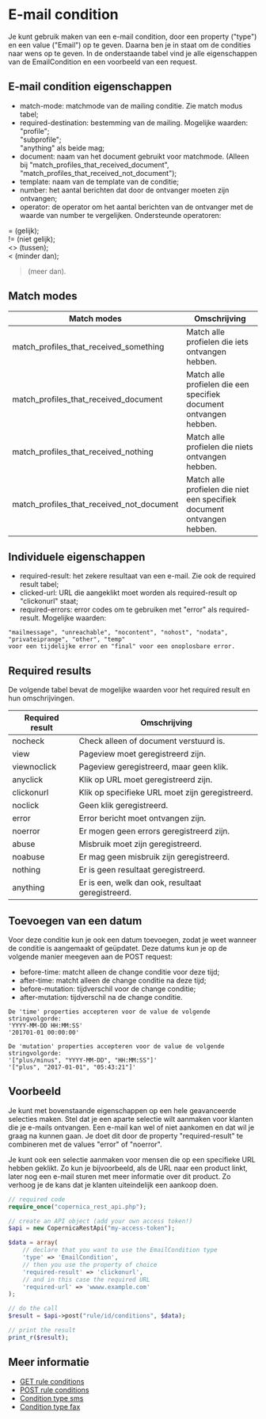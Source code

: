 # E-mail condition

Je kunt gebruik maken van een e-mail condition, door een property ("type")
en een value ("Email") op te geven. Daarna ben je in staat om de 
condities naar wens op te geven. In de onderstaande tabel vind je alle 
eigenschappen van de EmailCondition en een voorbeeld van een request.


## E-mail condition eigenschappen

* match-mode:                 matchmode van de mailing conditie. Zie match modus tabel;
* required-destination:       bestemming van de mailing. Mogelijke waarden: <br>
"profile"; <br>
"subprofile"; <br>
"anything" als beide mag; <br>
* document:                   naam van het document gebruikt voor matchmode. (Alleen bij "match_profiles_that_received_document", "match_profiles_that_received_not_document");
* template:                   naam van de template van de conditie;
* number:                     het aantal berichten dat door de ontvanger moeten zijn ontvangen;
* operator:                   de operator om het aantal berichten van de ontvanger met de waarde van number te vergelijken. Ondersteunde operatoren: <br>

= (gelijk); <br>
!= (niet gelijk); <br>
<> (tussen); <br>
< (minder dan); <br>
> (meer dan). 


## Match modes

| Match modes                               | Omschrijving                                                           |
|-------------------------------------------|------------------------------------------------------------------------|
| match_profiles_that_received_something    | Match alle profielen die iets ontvangen hebben.                        |
| match_profiles_that_received_document     | Match alle profielen die een specifiek document ontvangen hebben.      |
| match_profiles_that_received_nothing      | Match alle profielen die niets ontvangen hebben.                       |
| match_profiles_that_received_not_document | Match alle profielen die niet een specifiek document ontvangen hebben. |


## Individuele eigenschappen

* required-result: het zekere resultaat van een e-mail. Zie ook de required result tabel;
* clicked-url: URL die aangeklikt moet worden als required-result op "clickonurl" staat;
* required-errors: error codes om te gebruiken met "error" als required-result. Mogelijke waarden: 

```text
"mailmessage", "unreachable", "nocontent", "nohost", "nodata", "privateiprange", "other", "temp" 
voor een tijdelijke error en "final" voor een onoplosbare error.
```

## Required results

De volgende tabel bevat de mogelijke waarden voor het required result en 
hun omschrijvingen.

| Required result | Omschrijving                                      |
|-----------------|---------------------------------------------------|
| nocheck         | Check alleen of document verstuurd is.            |
| view            | Pageview moet geregistreerd zijn.                 |
| viewnoclick     | Pageview geregistreerd, maar geen klik.           |
| anyclick        | Klik op URL moet geregistreerd zijn.              |
| clickonurl      | Klik op specifieke URL moet zijn geregistreerd.   |
| noclick         | Geen klik geregistreerd.                          |
| error           | Error bericht moet ontvangen zijn.                |
| noerror         | Er mogen geen errors geregistreerd zijn.          |
| abuse           | Misbruik moet zijn geregistreerd.                 |
| noabuse         | Er mag geen misbruik zijn geregistreerd.          |
| nothing         | Er is geen resultaat geregistreerd.               |
| anything        | Er is een, welk dan ook, resultaat geregistreerd. |


## Toevoegen van een datum

Voor deze conditie kun je ook een datum toevoegen, zodat je weet wanneer de
conditie is aangemaakt of geüpdatet. Deze datums kun je op de volgende manier
meegeven aan de POST request:

* before-time:          matcht alleen de change conditie voor deze tijd;
* after-time:           matcht alleen de change conditie na deze tijd;
* before-mutation:      tijdverschil voor de change conditie;
* after-mutation:       tijdverschil na de change conditie.


```text
De 'time' properties accepteren voor de value de volgende stringvolgorde:
'YYYY-MM-DD HH:MM:SS'
'201701-01 00:00:00'

De 'mutation' properties accepteren voor de value de volgende stringvolgorde:
'["plus/minus", "YYYY-MM-DD", "HH:MM:SS"]'
'["plus", "2017-01-01", "05:43:21"]'
```

## Voorbeeld

Je kunt met bovenstaande eigenschappen op een hele geavanceerde selecties maken.
Stel dat je een aparte selectie wilt aanmaken voor klanten die je e-mails ontvangen. 
Een e-mail kan wel of niet aankomen en dat wil je graag na kunnen gaan. Je doet dit
door de property "required-result" te combineren met de values "error" of "noerror". 

Je kunt ook een selectie aanmaken voor mensen die op een specifieke URL 
hebben geklikt. Zo kun je bijvoorbeeld, als de URL naar een product linkt, 
later nog een e-mail sturen met meer informatie over dit product. Zo verhoog 
je de kans dat je klanten uiteindelijk een aankoop doen. 

```php
// required code
require_once("copernica_rest_api.php");

// create an API object (add your own access token!)
$api = new CopernicaRestApi("my-access-token");

$data = array(
    // declare that you want to use the EmailCondition type
    'type' => 'EmailCondition',
    // then you use the property of choice
    'required-result' => 'clickonurl',
    // and in this case the required URL
    'required-url' => 'wwww.example.com'
);

// do the call
$result = $api->post("rule/id/conditions", $data);

// print the result
print_r($result);
```


## Meer informatie

* [GET rule conditions](rest-get-rule-conditions)
* [POST rule conditions](rest-post-rule-conditions)
* [Condition type sms](rest-condition-type-sms)
* [Condition type fax](rest-condition-type-fax)
